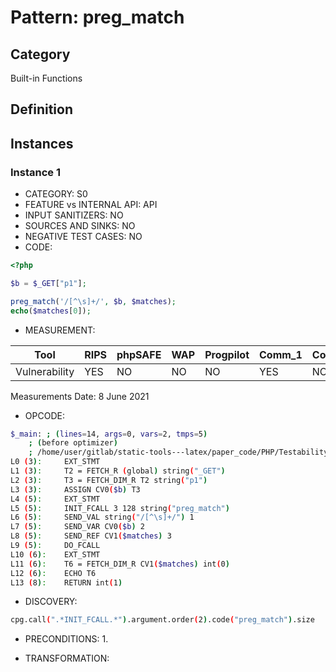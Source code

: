 # Pattern: preg_match

## Category

Built-in Functions

## Definition

## Instances

### Instance 1

- CATEGORY: S0
- FEATURE vs INTERNAL API: API
- INPUT SANITIZERS:  NO
- SOURCES AND SINKS: NO 
- NEGATIVE TEST CASES: NO
- CODE:

```php
<?php

$b = $_GET["p1"];

preg_match('/[^\s]+/', $b, $matches);
echo($matches[0]);
```

- MEASUREMENT:

| Tool          | RIPS | phpSAFE | WAP  | Progpilot | Comm_1 | Comm_2 | Correct |
| ------------- | ---- | ------- | ---- | --------- | ------- | --------- | ------- |
| Vulnerability | YES  |  NO     | NO   | NO        |  YES    | NO        | YES     |
Measurements Date: 8 June 2021

- OPCODE:

```bash
$_main: ; (lines=14, args=0, vars=2, tmps=5)
    ; (before optimizer)
    ; /home/user/gitlab/static-tools---latex/paper_code/PHP/Testability_Patterns/117_preg_match/117_preg_match.php:1-8
L0 (3):     EXT_STMT
L1 (3):     T2 = FETCH_R (global) string("_GET")
L2 (3):     T3 = FETCH_DIM_R T2 string("p1")
L3 (3):     ASSIGN CV0($b) T3
L4 (5):     EXT_STMT
L5 (5):     INIT_FCALL 3 128 string("preg_match")
L6 (5):     SEND_VAL string("/[^\s]+/") 1
L7 (5):     SEND_VAR CV0($b) 2
L8 (5):     SEND_REF CV1($matches) 3
L9 (5):     DO_FCALL
L10 (6):    EXT_STMT
L11 (6):    T6 = FETCH_DIM_R CV1($matches) int(0)
L12 (6):    ECHO T6
L13 (8):    RETURN int(1)
```

- DISCOVERY:

```bash
cpg.call(".*INIT_FCALL.*").argument.order(2).code("preg_match").size
```

- PRECONDITIONS:
   1.

- TRANSFORMATION: 

```

```

